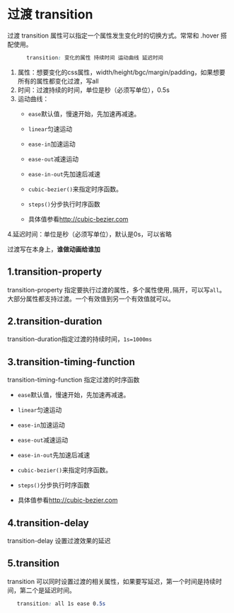 # 过渡 transition

过渡 transition 属性可以指定一个属性发生变化时的切换方式。常常和 .hover 搭配使用。

```css
      transition: 变化的属性 持续时间 运动曲线 延迟时间
```

1. 属性：想要变化的css属性，width/height/bgc/margin/padding，如果想要所有的属性都变化过渡，写all
2. 时间：过渡持续的时间，单位是秒（必须写单位），0.5s
3. 运动曲线：
   - `ease`默认值，慢速开始，先加速再减速。
   - `linear`匀速运动
   - `ease-in`加速运动
   - `ease-out`减速运动
   - `ease-in-out`先加速后减速

   - `cubic-bezier()`来指定时序函数。
   - `steps()`分步执行时序函数
   - 具体值参看<http://cubic-bezier.com>

4.延迟时间：单位是秒（必须写单位），默认是0s，可以省略

过渡写在本身上，**谁做动画给谁加**

## 1.transition-property

transition-property 指定要执行过渡的属性，多个属性使用`,`隔开，可以写`all`。大部分属性都支持过渡。一个有效值到另一个有效值就可以。

## 2.transition-duration

transition-duration指定过渡的持续时间，`1s=1000ms`

## 3.transition-timing-function

transition-timing-function 指定过渡的时序函数

- `ease`默认值，慢速开始，先加速再减速。
- `linear`匀速运动
- `ease-in`加速运动
- `ease-out`减速运动
- `ease-in-out`先加速后减速

- `cubic-bezier()`来指定时序函数。
- `steps()`分步执行时序函数
- 具体值参看<http://cubic-bezier.com>

## 4.transition-delay

transition-delay 设置过渡效果的延迟

## 5.transition

transition 可以同时设置过渡的相关属性，如果要写延迟，第一个时间是持续时间，第二个是延迟时间。

```css
   transition: all 1s ease 0.5s
```
